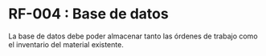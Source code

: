# RF-004 : Base de datos


La base de datos debe poder almacenar tanto las órdenes de trabajo como el inventario del material existente.